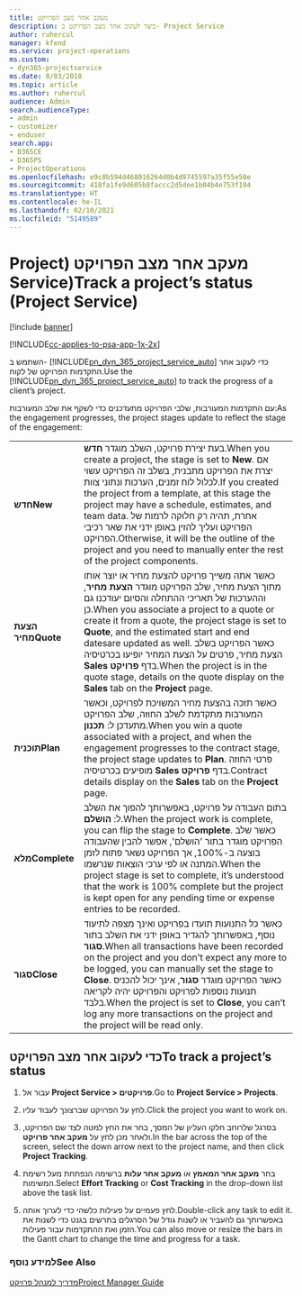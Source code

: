 ```yaml
---
title: ‏‫מעקב אחר מצב הפרויקט
description: כיצד לעקוב אחר מצב הפרויקט ב- Project Service
author: ruhercul
manager: kfend
ms.service: project-operations
ms.custom:
- dyn365-projectservice
ms.date: 8/03/2018
ms.topic: article
ms.author: ruhercul
audience: Admin
search.audienceType:
- admin
- customizer
- enduser
search.app:
- D365CE
- D365PS
- ProjectOperations
ms.openlocfilehash: e9c8b594d468016264d0b4d9745597a35f55e50e
ms.sourcegitcommit: 418fa1fe9d605b8faccc2d5dee1b04b4e753f194
ms.translationtype: HT
ms.contentlocale: he-IL
ms.lasthandoff: 02/10/2021
ms.locfileid: "5149589"
---
```

# <a name="track-a-projects-status-project-service"></a><span data-ttu-id="0e4fd-103">מעקב אחר מצב הפרויקט (‏‫Project Service)</span><span class="sxs-lookup"><span data-stu-id="0e4fd-103">Track a project’s status (Project Service)</span></span>

[!include [banner](../includes/psa-now-project-operations.md)]

[!INCLUDE[cc-applies-to-psa-app-1x-2x](../includes/cc-applies-to-psa-app-1x-2x.md)]

<span data-ttu-id="0e4fd-104">השתמש ב- [!INCLUDE[pn_dyn_365_project_service_auto](../includes/pn-dyn-365-project-service-auto.md)] כדי לעקוב אחר התקדמות הפרויקט של לקוח.</span><span class="sxs-lookup"><span data-stu-id="0e4fd-104">Use the [!INCLUDE[pn_dyn_365_project_service_auto](../includes/pn-dyn-365-project-service-auto.md)] to track the progress of a client’s project.</span></span>  

<span data-ttu-id="0e4fd-105">עם התקדמות המעורבות, שלבי הפרויקט מתעדכנים כדי לשקף את שלב המעורבות:</span><span class="sxs-lookup"><span data-stu-id="0e4fd-105">As the engagement progresses, the project stages update to reflect the stage of the engagement:</span></span>  


|              |                                                                                                                                                                                                                                                                                                  |
|--------------|--------------------------------------------------------------------------------------------------------------------------------------------------------------------------------------------------------------------------------------------------------------------------------------------------|
|   <span data-ttu-id="0e4fd-106">**חדש**</span><span class="sxs-lookup"><span data-stu-id="0e4fd-106">**New**</span></span>    | <span data-ttu-id="0e4fd-107">בעת יצירת פרויקט, השלב מוגדר **חדש**.</span><span class="sxs-lookup"><span data-stu-id="0e4fd-107">When you create a project, the stage is set to **New**.</span></span> <span data-ttu-id="0e4fd-108">אם יצרת את הפרויקט מתבנית, בשלב זה הפרויקט עשוי לכלול לוח זמנים, הערכות ונתוני צוות.</span><span class="sxs-lookup"><span data-stu-id="0e4fd-108">If you created the project from a template, at this stage the project may have a schedule, estimates, and team data.</span></span> <span data-ttu-id="0e4fd-109">אחרת, תהיה רק חלוקה לרמות של הפרויקט ועליך להזין באופן ידני את שאר רכיבי הפרויקט.</span><span class="sxs-lookup"><span data-stu-id="0e4fd-109">Otherwise, it will be the outline of the project and you need to manually enter the rest of the project components.</span></span> |
|  <span data-ttu-id="0e4fd-110">**הצעת מחיר**</span><span class="sxs-lookup"><span data-stu-id="0e4fd-110">**Quote**</span></span>   |      <span data-ttu-id="0e4fd-111">כאשר אתה משייך פרויקט להצעת מחיר או יוצר אותו מתוך הצעת מחיר, שלב הפרויקט מוגדר **הצעת מחיר**, וההערכות של תאריכי ההתחלה והסיום יעודכנו גם כן.</span><span class="sxs-lookup"><span data-stu-id="0e4fd-111">When you associate a project to a quote or create it from a quote, the project stage is set to **Quote**, and the estimated start and end datesare updated as well.</span></span> <span data-ttu-id="0e4fd-112">כאשר הפרויקט בשלב הצעת מחיר, פרטים על הצעת המחיר יופיעו בכרטיסיה **Sales** בדף **פרויקט**.</span><span class="sxs-lookup"><span data-stu-id="0e4fd-112">When the project is in the quote stage, details on the quote display on the **Sales** tab on the **Project** page.</span></span>      |
|   <span data-ttu-id="0e4fd-113">**תוכנית**</span><span class="sxs-lookup"><span data-stu-id="0e4fd-113">**Plan**</span></span>   |                                     <span data-ttu-id="0e4fd-114">כאשר תזכה בהצעת מחיר המשויכת לפרויקט, וכאשר המעורבות מתקדמת לשלב החוזה, שלב הפרויקט מתעדכן ל: **תכנון**.</span><span class="sxs-lookup"><span data-stu-id="0e4fd-114">When you win a quote associated with a project, and when the engagement progresses to the contract stage, the project stage updates to **Plan**.</span></span> <span data-ttu-id="0e4fd-115">פרטי החוזה מופיעים בכרטיסיה **Sales** בדף **פרויקט**.</span><span class="sxs-lookup"><span data-stu-id="0e4fd-115">Contract details display on the **Sales** tab on the **Project** page.</span></span>                                      |
| <span data-ttu-id="0e4fd-116">**מלא**</span><span class="sxs-lookup"><span data-stu-id="0e4fd-116">**Complete**</span></span> |                    <span data-ttu-id="0e4fd-117">בתום העבודה על פרויקט, באפשרותך להפוך את השלב ל: **הושלם**.</span><span class="sxs-lookup"><span data-stu-id="0e4fd-117">When the project work is complete, you can flip the stage to **Complete**.</span></span> <span data-ttu-id="0e4fd-118">כאשר שלב הפרויקט מוגדר בתור 'הושלם', אפשר להבין שהעבודה בוצעה ב-100%, אך הפרויקט נשאר פתוח לזמן המתנה או לפי ערכי הוצאות שנרשמו.</span><span class="sxs-lookup"><span data-stu-id="0e4fd-118">When the project stage is set to complete, it’s understood that the work is 100% complete but the project is kept open for any pending time or expense entries to be recorded.</span></span>                     |
|  <span data-ttu-id="0e4fd-119">**סגור**</span><span class="sxs-lookup"><span data-stu-id="0e4fd-119">**Close**</span></span>   |           <span data-ttu-id="0e4fd-120">כאשר כל התנועות תועדו בפרויקט ואינך מצפה לתיעוד נוסף, באפשרותך להגדיר באופן ידני את השלב בתור **סגור**.</span><span class="sxs-lookup"><span data-stu-id="0e4fd-120">When all transactions have been recorded on the project and you don't expect any more to be logged, you can manually set the stage to **Close**.</span></span> <span data-ttu-id="0e4fd-121">כאשר הפרויקט מוגדר **סגור**, אינך יכול להכניס תנועות נוספות לפרויקט והפרויקט יהיה לקריאה בלבד.</span><span class="sxs-lookup"><span data-stu-id="0e4fd-121">When the project is set to **Close**, you can’t log any more transactions on the project and the project will be read only.</span></span>           |

## <a name="to-track-a-projects-status"></a><span data-ttu-id="0e4fd-122">כדי לעקוב אחר מצב הפרויקט</span><span class="sxs-lookup"><span data-stu-id="0e4fd-122">To track a project’s status</span></span>  

1.  <span data-ttu-id="0e4fd-123">עבור אל **Project Service > פרויקטים**.</span><span class="sxs-lookup"><span data-stu-id="0e4fd-123">Go to **Project Service > Projects**.</span></span>  

2.  <span data-ttu-id="0e4fd-124">לחץ על הפרויקט שברצונך לעבוד עליו.</span><span class="sxs-lookup"><span data-stu-id="0e4fd-124">Click the project you want to work on.</span></span>  

3.  <span data-ttu-id="0e4fd-125">בסרגל שלרוחב חלקו העליון של המסך, בחר את החץ למטה לצד שם הפרויקט, ולאחר מכן לחץ על **מעקב אחר פרויקט**.</span><span class="sxs-lookup"><span data-stu-id="0e4fd-125">In the bar across the top of the screen, select the down arrow next to the project name, and then click **Project Tracking**.</span></span>  

4.  <span data-ttu-id="0e4fd-126">בחר **מעקב אחר המאמץ** או **מעקב אחר עלות** ברשימה הנפתחת מעל רשימת המשימות.</span><span class="sxs-lookup"><span data-stu-id="0e4fd-126">Select **Effort Tracking** or **Cost Tracking** in the drop-down list above the task list.</span></span>  

5.  <span data-ttu-id="0e4fd-127">לחץ פעמיים על פעילות כלשהי כדי לערוך אותה.</span><span class="sxs-lookup"><span data-stu-id="0e4fd-127">Double-click any task to edit it.</span></span> <span data-ttu-id="0e4fd-128">באפשרותך גם להעביר או לשנות גודל של הסרגלים בתרשים בגנט כדי לשנות את הזמן ואת ההתקדמות עבור פעילות.</span><span class="sxs-lookup"><span data-stu-id="0e4fd-128">You can also move or resize the bars in the Gantt chart to change the time and progress for a task.</span></span>  

### <a name="see-also"></a><span data-ttu-id="0e4fd-129">למידע נוסף</span><span class="sxs-lookup"><span data-stu-id="0e4fd-129">See Also</span></span>  
 [<span data-ttu-id="0e4fd-130">מדריך למנהל פרויקט</span><span class="sxs-lookup"><span data-stu-id="0e4fd-130">Project Manager Guide</span></span>](../psa/project-manager-guide.md)
